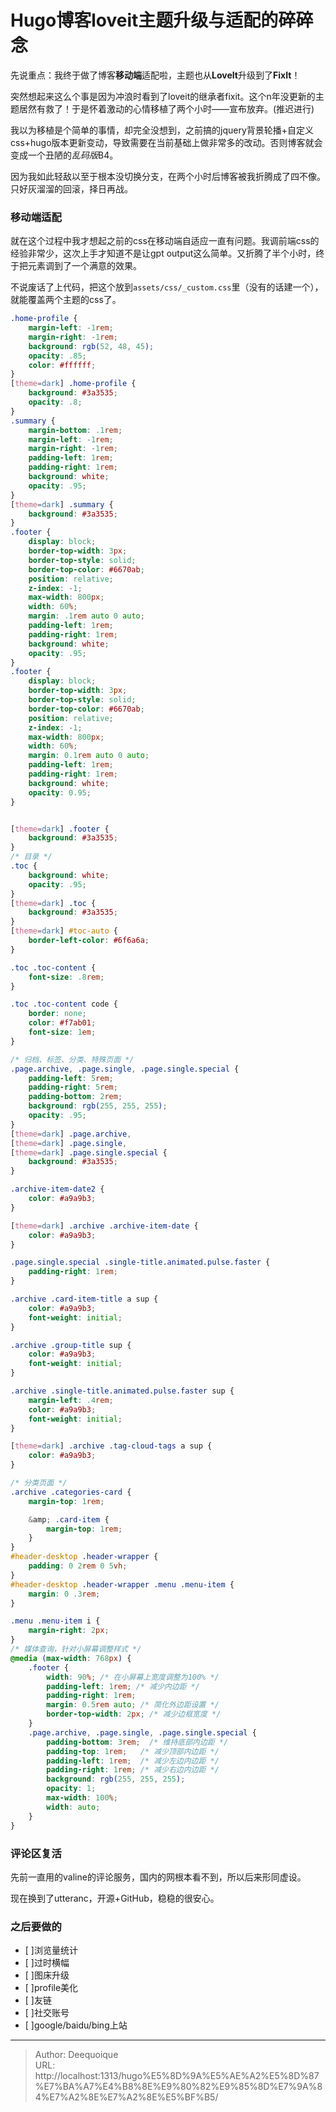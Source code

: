# Hugo博客loveit主题升级与适配的碎碎念


先说重点：我终于做了博客**移动端**适配啦，主题也从**LoveIt**升级到了**FixIt**！

突然想起来这么个事是因为冲浪时看到了loveit的继承者fixit。这个n年没更新的主题居然有救了！于是怀着激动的心情移植了两个小时——宣布放弃。(推迟进行)

我以为移植是个简单的事情，却完全没想到，之前搞的jquery背景轮播&#43;自定义css&#43;hugo版本更新变动，导致需要在当前基础上做非常多的改动。否则博客就会变成一个丑陋的*乱码版*B4。

因为我如此轻敌以至于根本没切换分支，在两个小时后博客被我折腾成了四不像。只好灰溜溜的回滚，择日再战。

### 移动端适配
就在这个过程中我才想起之前的css在移动端自适应一直有问题。我调前端css的经验非常少，这次上手才知道不是让gpt output这么简单。又折腾了半个小时，终于把元素调到了一个满意的效果。

不说废话了上代码，把这个放到`assets/css/_custom.css`里（没有的话建一个），就能覆盖两个主题的css了。
``` scss
.home-profile {
    margin-left: -1rem;
    margin-right: -1rem;
    background: rgb(52, 48, 45);
	opacity: .85;
    color: #ffffff;
}
[theme=dark] .home-profile {
    background: #3a3535;
	opacity: .8;
}
.summary {
	margin-bottom: .1rem;
    margin-left: -1rem;
    margin-right: -1rem;
	padding-left: 1rem;
	padding-right: 1rem;
    background: white;
	opacity: .95;
}
[theme=dark] .summary {
    background: #3a3535;
}
.footer {
    display: block;
	border-top-width: 3px;
    border-top-style: solid;
    border-top-color: #6670ab;
    position: relative;
    z-index: -1;
    max-width: 800px;
    width: 60%;
    margin: .1rem auto 0 auto;
	padding-left: 1rem;
	padding-right: 1rem;
    background: white;
	opacity: .95;
}
.footer {
    display: block;
    border-top-width: 3px;
    border-top-style: solid;
    border-top-color: #6670ab;
    position: relative;
    z-index: -1;
    max-width: 800px;
    width: 60%;
    margin: 0.1rem auto 0 auto;
    padding-left: 1rem;
    padding-right: 1rem;
    background: white;
    opacity: 0.95;
}


[theme=dark] .footer {
    background: #3a3535;
}
/* 目录 */
.toc {
    background: white;
	opacity: .95;
}
[theme=dark] .toc {
    background: #3a3535;
}
[theme=dark] #toc-auto {
    border-left-color: #6f6a6a;
}

.toc .toc-content {
    font-size: .8rem;
}

.toc .toc-content code {
    border: none;
    color: #f7ab01;
    font-size: 1em;
}

/* 归档、标签、分类、特殊页面 */
.page.archive, .page.single, .page.single.special {
	padding-left: 5rem;
	padding-right: 5rem;
    padding-bottom: 2rem;
    background: rgb(255, 255, 255);	
	opacity: .95;
}
[theme=dark] .page.archive,
[theme=dark] .page.single,
[theme=dark] .page.single.special {
    background: #3a3535;
}

.archive-item-date2 {
    color: #a9a9b3;
}

[theme=dark] .archive .archive-item-date {
    color: #a9a9b3;
}

.page.single.special .single-title.animated.pulse.faster {
    padding-right: 1rem;
}

.archive .card-item-title a sup {
    color: #a9a9b3;
	font-weight: initial;
}

.archive .group-title sup {
    color: #a9a9b3;
	font-weight: initial;
}

.archive .single-title.animated.pulse.faster sup {
	margin-left: .4rem;
    color: #a9a9b3;
	font-weight: initial;
}

[theme=dark] .archive .tag-cloud-tags a sup {
    color: #a9a9b3;
}

/* 分类页面 */
.archive .categories-card {
    margin-top: 1rem;

    &amp; .card-item {
        margin-top: 1rem;
    }
}
#header-desktop .header-wrapper {
    padding: 0 2rem 0 5vh;
}
#header-desktop .header-wrapper .menu .menu-item {
    margin: 0 .3rem;
}

.menu .menu-item i {
    margin-right: 2px;
}
/* 媒体查询，针对小屏幕调整样式 */
@media (max-width: 768px) {
    .footer {
        width: 90%; /* 在小屏幕上宽度调整为100% */
        padding-left: 1rem; /* 减少内边距 */
        padding-right: 1rem;
        margin: 0.5rem auto; /* 简化外边距设置 */
        border-top-width: 2px; /* 减少边框宽度 */
    }
    .page.archive, .page.single, .page.single.special {
        padding-bottom: 3rem;  /* 维持底部内边距 */
        padding-top: 1rem;   /* 减少顶部内边距 */
        padding-left: 1rem;  /* 减少左边内边距 */
        padding-right: 1rem; /* 减少右边内边距 */
        background: rgb(255, 255, 255);
        opacity: 1;
        max-width: 100%;
        width: auto;
    }
}
```
### 评论区复活
先前一直用的valine的评论服务，国内的网根本看不到，所以后来形同虚设。

现在换到了utteranc，开源&#43;GitHub，稳稳的很安心。

### 之后要做的
- [ ]浏览量统计
- [ ]过时横幅
- [ ]图床升级
- [ ]profile美化
- [ ]友链
- [ ]社交账号
- [ ]google/baidu/bing上站

---

> Author: Deequoique  
> URL: http://localhost:1313/hugo%E5%8D%9A%E5%AE%A2%E5%8D%87%E7%BA%A7%E4%B8%8E%E9%80%82%E9%85%8D%E7%9A%84%E7%A2%8E%E7%A2%8E%E5%BF%B5/  

